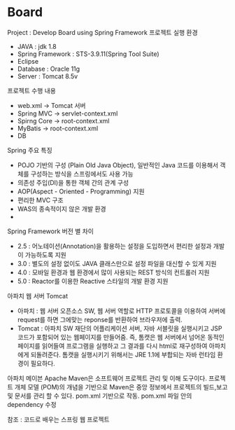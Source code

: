 # Board
Project : Develop Board using Spring Framework
프로젝트 실행 환경
- JAVA : jdk 1.8
- Spring Framework : STS-3.9.11(Spring Tool Suite)
- Eclipse
- Database : Oracle 11g
- Server : Tomcat 8.5v


프로젝트 수행 내용
- web.xml -> Tomcat 서버
- Spring MVC -> servlet-context.xml
- Spirng Core -> root-context.xml
- MyBatis -> root-context.xml
- DB


Spring 주요 특징
- POJO 기반의 구성 (Plain Old Java Object), 일반적인 Java 코드를 이용해서 객체를 구성하는 방식을 스프링에서도 사용 가능
- 의존성 주입(DI)을 통한 객체 간의 관계 구성
- AOP(Aspect - Oriented - Programming) 지원
- 편리한 MVC 구조
- WAS의 종속적이지 않은 개발 환경
-
Spring Framework 버전 별 차이
- 2.5 : 어노테이션(Annotation)을 활용하는 설정을 도입하면서 편리한 설정과 개발이 가능하도록 지원
- 3.0 : 별도의 설정 없이도 JAVA 클래스만으로 설정 파일을 대신할 수 있게 지원
- 4.0 : 모바일 환경과 웹 환경에서 많이 사용되는 REST 방식의 컨트롤러 지원
- 5.0 : Reactor를 이용한 Reactive 스타일의 개발 환경 지원

아파치 웹 서버 Tomcat
- 아파치 : 웹 서버 오픈소스 SW, 웹 서버 역할로 HTTP 프로토콜을 이용하여 서버에 request를 하면 그에맞는 reponse를 반환하여 브라우저에 출력.
- Tomcat : 아파치 SW 재단의 어플리케이션 서버, 자바 서블릿을 실행시키고 JSP 코드가 포함되어 있는 웹페이지를 만들어줌. 즉, 톰캣은 웹 서버에서 넘어온 동적인 페이지를 읽어들여 프로그램을 실행하고 그 결과를 다시 html로 재구성하여 아파치에게 되돌려준다. 톰캣을 실행시키기 위해서는 JRE 1.1에 부합되는 자바 런타임 환경이 필요하다.

아파치 메이븐
Apache Maven은 소프트웨어 프로젝트 관리 및 이해 도구이다.
프로젝트 개체 모델 (POM)의 개념을 기반으로 Maven은 중앙 정보에서 프로젝트의 빌드,보고 및 문서를 관리 할 수 있다.
pom.xml 기반으로 작동.
pom.xml 파일 안의 dependency 수정


참조 : 코드로 배우는 스프링 웹 프로젝트
